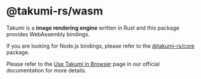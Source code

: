 # @takumi-rs/wasm

Takumi is a **image rendering engine** written in Rust and this package provides WebAssembly bindings.

If you are looking for Node.js bindings, please refer to the [@takumi-rs/core](https://npmjs.com/package/@takumi-rs/core) package.

Please refer to the [Use Takumi in Browser](https://takumi.kane.tw/docs/getting-started/wasm-web) page in our official documentation for more details.
